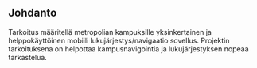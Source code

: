 ## Johdanto

Tarkoitus määritellä metropolian kampuksille yksinkertainen ja helppokäyttöinen mobiili lukujärjestys/navigaatio sovellus. Projektin tarkoituksena on helpottaa kampusnavigointia ja lukujärjestyksen nopeaa tarkastelua.

